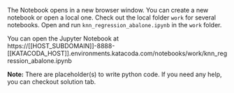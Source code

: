 
The Notebook opens in a new browser window. You can create a new notebook or open a local one. Check out the local folder `work` for several notebooks. Open and run `knn_regression_abalone.ipynb` in the `work` folder.

You can open the Jupyter Notebook at https://[[HOST_SUBDOMAIN]]-8888-[[KATACODA_HOST]].environments.katacoda.com/notebooks/work/knn_regression_abalone.ipynb


**Note:**
There are placeholder(s) to write python code. If you need any help, you can checkout solution tab.